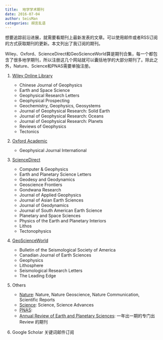 ```yaml
---
title:  地学学术期刊
date: 2016-07-04
author: SeisMan
categories: 胡言乱语
---
```


想要追踪前沿进展，就需要看期刊上最新发表的文章。可以使用邮件或者RSS订阅的方式获取期刊的更新。本文列出了我订阅的期刊。

Wiley、Oxford、ScienceDirect和GeoScienceWorld算是期刊合集，每一个都包含了很多地学期刊，所以注册这几个网站就可以囊括地学的大部分期刊了。除此之外，Nature、Science和PNAS需要单独注册。

1.  [Wiley Online Library](http://onlinelibrary.wiley.com/)
    - Chinese Journal of Geophysics
    - Earth and Space Science
    - Geophysical Research Letters
    - Geophysical Prospecting
    - Geochemistry, Geophysics, Geosystems
    - Journal of Geophysical Research: Solid Earth
    - Journal of Geophysical Research: Oceans
    - Journal of Geophysical Research: Planets
    - Reviews of Geophysics
    - Tectonics

2. [Oxford Academic](https://academic.oup.com/)
    - Geophysical Journal International

2.  [ScienceDirect](http://www.sciencedirect.com/)
    - Computer & Geophysics
    - Earth and Planetary Science Letters
    - Geodesy and Geodynamics
    - Geoscience Frontiers
    - Gondwana Research
    - Journal of Applied Geophysics
    - Journal of Asian Earth Sciences
    - Journal of Geodynamics
    - Journal of South American Earth Science
    - Planetary and Space Sciences
    - Physics of the Earth and Planetary Interiors
    - Lithos
    - Tectonophysics

3.  [GeoScienceWorld](http://geoscienceworld.org/)
    - Bulletin of the Seismological Society of America
    - Canadian Journal of Earth Sciences
    - Geophysics
    - Lithosphere
    - Seismological Research Letters
    - The Leading Edge

4.  Others
    - [Nature](http://www.nature.com/): Nature, Nature Geoscience, Nature Communication, Scientific Reports
    - [Science](http://www.sciencemag.org/): Science, Science Advances
    - [PNAS](http://www.pnas.org/):
	- [Annual Review of Earth and Planetary Sciences](http://www.annualreviews.org/journal/earth): 一年出一期的专门出 Review 的期刊

5.	Google Scholar 关键词邮件订阅
